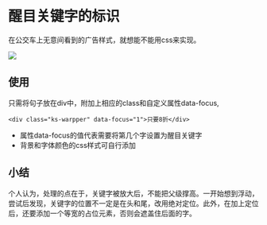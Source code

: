 # 醒目关键字的标识

在公交车上无意间看到的广告样式，就想能不能用css来实现。

![](https://ws1.sinaimg.cn/large/82d73c4bgy1fnjuu6vkhtj208x050jrc.jpg)

## 使用

只需将句子放在div中，附加上相应的class和自定义属性data-focus,

```
<div class="ks-warpper" data-focus="1">只要8折</div>
```

* 属性data-focus的值代表需要将第几个字设置为醒目关键字
* 背景和字体颜色的css样式可自行添加

## 小结

个人认为，处理的点在于，关键字被放大后，不能把父级撑高。一开始想到浮动，尝试后发现，关键字的位置不一定是在头和尾，改用绝对定位。此外，在加上定位后，还要添加一个等宽的占位元素，否则会遮盖住后面的字。


